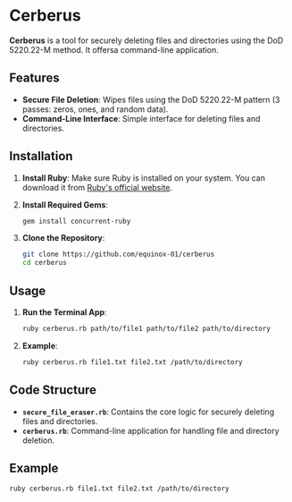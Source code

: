 # Cerberus

**Cerberus** is a tool for securely deleting files and directories using the DoD 5220.22-M method. It offersa command-line application.

## Features

- **Secure File Deletion**: Wipes files using the DoD 5220.22-M pattern (3 passes: zeros, ones, and random data).
- **Command-Line Interface**: Simple interface for deleting files and directories.

## Installation

1. **Install Ruby**: Make sure Ruby is installed on your system. You can download it from [Ruby's official website](https://www.ruby-lang.org/en/downloads/).

2. **Install Required Gems**:
      ```sh
      gem install concurrent-ruby
      ```

3. **Clone the Repository**:
    ```sh
    git clone https://github.com/equinox-01/cerberus
    cd cerberus
    ```

## Usage


1. **Run the Terminal App**:
    ```sh
    ruby cerberus.rb path/to/file1 path/to/file2 path/to/directory
    ```

2. **Example**:
    ```sh
    ruby cerberus.rb file1.txt file2.txt /path/to/directory
    ```

## Code Structure

- **`secure_file_eraser.rb`**: Contains the core logic for securely deleting files and directories.
- **`cerberus.rb`**: Command-line application for handling file and directory deletion.

## Example

```sh
ruby cerberus.rb file1.txt file2.txt /path/to/directory
